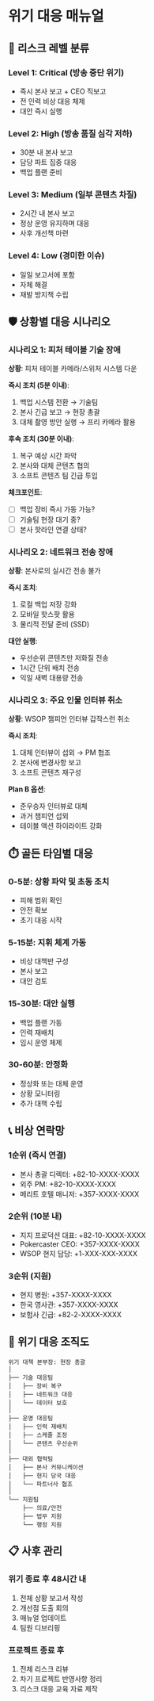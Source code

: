 # 위기 대응 매뉴얼

## 🔴 리스크 레벨 분류

### Level 1: Critical (방송 중단 위기)
- 즉시 본사 보고 + CEO 직보고
- 전 인력 비상 대응 체제
- 대안 즉시 실행

### Level 2: High (방송 품질 심각 저하)
- 30분 내 본사 보고
- 담당 파트 집중 대응
- 백업 플랜 준비

### Level 3: Medium (일부 콘텐츠 차질)
- 2시간 내 본사 보고
- 정상 운영 유지하며 대응
- 사후 개선책 마련

### Level 4: Low (경미한 이슈)
- 일일 보고서에 포함
- 자체 해결
- 재발 방지책 수립

## 🛡️ 상황별 대응 시나리오

### 시나리오 1: 피처 테이블 기술 장애

**상황**: 피처 테이블 카메라/스위처 시스템 다운

**즉시 조치 (5분 이내)**:
1. 백업 시스템 전환 → 기술팀
2. 본사 긴급 보고 → 현장 총괄
3. 대체 촬영 방안 실행 → 프리 카메라 활용

**후속 조치 (30분 이내)**:
1. 복구 예상 시간 파악
2. 본사와 대체 콘텐츠 협의
3. 소프트 콘텐츠 팀 긴급 투입

**체크포인트**:
- [ ] 백업 장비 즉시 가동 가능?
- [ ] 기술팀 현장 대기 중?
- [ ] 본사 핫라인 연결 상태?

### 시나리오 2: 네트워크 전송 장애

**상황**: 본사로의 실시간 전송 불가

**즉시 조치**:
1. 로컬 백업 저장 강화
2. 모바일 핫스팟 활용
3. 물리적 전달 준비 (SSD)

**대안 실행**:
- 우선순위 콘텐츠만 저화질 전송
- 1시간 단위 배치 전송
- 익일 새벽 대용량 전송

### 시나리오 3: 주요 인물 인터뷰 취소

**상황**: WSOP 챔피언 인터뷰 갑작스런 취소

**즉시 조치**:
1. 대체 인터뷰이 섭외 → PM 협조
2. 본사에 변경사항 보고
3. 소프트 콘텐츠 재구성

**Plan B 옵션**:
- 준우승자 인터뷰로 대체
- 과거 챔피언 섭외
- 테이블 액션 하이라이트 강화

## ⏱️ 골든 타임별 대응

### 0-5분: 상황 파악 및 초동 조치
- 피해 범위 확인
- 안전 확보
- 초기 대응 시작

### 5-15분: 지휘 체계 가동
- 비상 대책반 구성
- 본사 보고
- 대안 검토

### 15-30분: 대안 실행
- 백업 플랜 가동
- 인력 재배치
- 임시 운영 체제

### 30-60분: 안정화
- 정상화 또는 대체 운영
- 상황 모니터링
- 추가 대책 수립

## 📞 비상 연락망

### 1순위 (즉시 연결)
- 본사 총괄 디렉터: +82-10-XXXX-XXXX
- 외주 PM: +82-10-XXXX-XXXX
- 메리트 호텔 매니저: +357-XXXX-XXXX

### 2순위 (10분 내)
- 지지 프로덕션 대표: +82-10-XXXX-XXXX
- Pokercaster CEO: +357-XXXX-XXXX
- WSOP 현지 담당: +1-XXX-XXX-XXXX

### 3순위 (지원)
- 현지 병원: +357-XXXX-XXXX
- 한국 영사관: +357-XXXX-XXXX
- 보험사 긴급: +82-2-XXXX-XXXX

## 🔄 위기 대응 조직도

```
위기 대책 본부장: 현장 총괄
│
├── 기술 대응팀
│   ├── 장비 복구
│   ├── 네트워크 대응
│   └── 데이터 보호
│
├── 운영 대응팀
│   ├── 인력 재배치
│   ├── 스케줄 조정
│   └── 콘텐츠 우선순위
│
├── 대외 협력팀
│   ├── 본사 커뮤니케이션
│   ├── 현지 당국 대응
│   └── 파트너사 협조
│
└── 지원팀
    ├── 의료/안전
    ├── 법무 지원
    └── 행정 지원
```

## 📋 사후 관리

### 위기 종료 후 48시간 내
1. 전체 상황 보고서 작성
2. 개선점 도출 회의
3. 매뉴얼 업데이트
4. 팀원 디브리핑

### 프로젝트 종료 후
1. 전체 리스크 리뷰
2. 차기 프로젝트 반영사항 정리
3. 리스크 대응 교육 자료 제작
